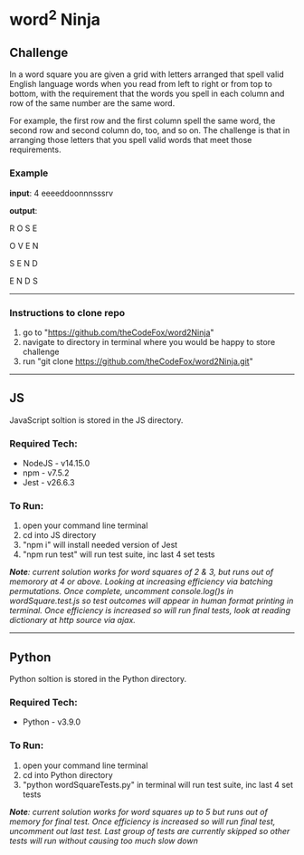 # __word<sup>2</sup> Ninja__
## __Challenge__
In a word square you are given a grid with letters arranged that spell valid English language words when you read from left to right or from top to bottom, with the requirement that the words you spell in each column and row of the same number are the same word.

For example, the first row and the first column spell the same word, the second row and second column do, too, and so on. The challenge is that in arranging those letters that you spell valid words that meet those requirements.

### __Example__

__input__: 4 eeeeddoonnnsssrv

__output__:

R O S E

O V E N

S E N D

E N D S

---

### __Instructions to clone repo__

1. go to "https://github.com/theCodeFox/word2Ninja"
2. navigate to directory in terminal where you would be happy to store challenge
3. run "git clone https://github.com/theCodeFox/word2Ninja.git"

---

## __JS__
JavaScript soltion is stored in the JS directory.

### __Required Tech__:
* NodeJS - v14.15.0
* npm - v7.5.2
* Jest - v26.6.3

### __To Run__:
1. open your command line terminal
2. cd into JS directory
3. "npm i" will install needed version of Jest
4. "npm run test" will run test suite, inc last 4 set tests

___Note__: current solution works for word squares of 2 & 3, but runs out of memorory at 4 or above. Looking at increasing efficiency via batching permutations. Once complete, uncomment console.log()s in wordSquare.test.js so test outcomes will appear in human format printing in terminal. Once efficiency is increased so will run final tests, look at reading dictionary at http source via ajax._

---

## __Python__
Python soltion is stored in the Python directory.

### __Required Tech__:
* Python - v3.9.0

### __To Run__:
1. open your command line terminal
2. cd into Python directory
3. "python wordSquareTests.py" in terminal will run test suite, inc last 4 set tests

___Note__: current solution works for word squares up to 5 but runs out of memory for final test. Once efficiency is increased so will run final test, uncomment out last test. Last group of tests are currently skipped so other tests will run without causing too much slow down_